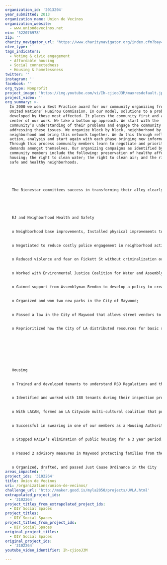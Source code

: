 ```yaml
---
organization_id: '2013204'
year_submitted: 2013
organization_name: Union de Vecinos
organization_website:
  - www.uniondevecinos.net
ein: '522076978'
zip: ''
charity_navigator_url: 'https://www.charitynavigator.org/index.cfm?bay=search.profile&ein=522076978'
ntee_type: ''
tags_indicators:
  - Voting & civic engagement
  - Affordable housing
  - Social connectedness
  - Housing & homelessness
twitter: ''
instagram: ''
facebook: ''
org_type: Nonprofit
project_image: 'https://img.youtube.com/vi/Ih-cjiooJ3M/maxresdefault.jpg'
project_video: ''
org_summary: >-
  In 2000 we won a Best Practice award for our community organizing from the
  United Nations’ Huairou Commission. In our model, solutions to a problem are
  developed by those most affected. It places the community first and at the
  center of our work. We take a bottom up approach. We start with the
  community’s understanding of their problems and engage the community in
  addressing these issues. We organize block by block, neighborhood by
  neighborhood and bring this network together. We do this through reflection,
  action, analysis and start again with each phase bringing new information.
  Through this process community members learn to negotiate and prioritize their
  demands amongst themselves. Our organizing campaigns as identified by our
  community members include the following: preservation of healthy affordable
  housing; the right to clean water; the right to clean air; and the right to
  safe and healthy neighborhoods. 
   
   
   
   
   
   The Bienestar committees success in transforming their alley clearly demonstrated the potential for creating healthy alleys through the do-it-yourself community action our long organizing history makes possible. In addition to this we have the following accomplishments:
   
   
   
   
   
   EJ and Neighborhood Health and Safety
   
   
   o Neighborhood base improvements, Installed physical improvements to transform the use of 5 alleys in Boyle Heights and identified 6 more to begin transformation this year
   
   
   o Negotiated to reduce costly police engagement in neighborhood activity in our community
   
   
   o Reduced violence and fear on Fickett St without criminalization or police intervention through neighborhood occupation
   
   
   o Worked with Environmental Justice Coalition for Water and Assemblyman John Perez to pass a state law allowing for the City of Maywood to have more regulatory powers over the water companies
   
   
   o Gained support from Assemblyman Rendon to develop a policy to create a public water district in Maywood
   
   
   o Organized and won two new parks in the City of Maywood; 
   
   
   o Passed a law in the City of Maywood that allows street vendors to obtain vending permits; 
   
   
   o Reprioritized how the City of LA distributed resources for basic services;
   
   
   
   
   
   
   
   
   Housing
   
   
   o Trained and developed tenants to understand RSO Regulations and the city’s inspection processes.
   
   
   o Identified and worked with 188 tenants during their inspection processes in the last year
   
   
   o With LACAN, formed an LA Citywide multi-cultural coalition that puts homeless, tenants, and public housing residents voices at the front of the struggle to expand rent control rights and protect public housing.
   
   
   o Successful in swearing in one of our members as a Housing Authority of City of LA Board of Commissioner (HACLA);
   
   
   o Stopped HACLA’s elimination of public housing for a 3 year period;
   
   
   o Passed 2 advisory measures in Maywood protecting families from the demolition of their homes; 
   
   
   o Organized, drafted, and passed Just Cause Ordinance in the City
areas_impacted: ''
project_ids: '3102264'
title: Union de Vecinos
uri: /organizations/union-de-vecinos/
challenge_url: 'http://maker.good.is/myla2050/projects/UVLA.html'
extrapolated_project_ids:
  - '3102264'
project_titles_from_extrapolated_project_ids:
  - DIY Social Spaces
project_titles:
  - DIY Social Spaces
project_titles_from_project_ids:
  - DIY Social Spaces
original_project_titles:
  - DIY Social Spaces
original_project_ids:
  - '3102264'
youtube_video_identifier: Ih-cjiooJ3M

---
```

